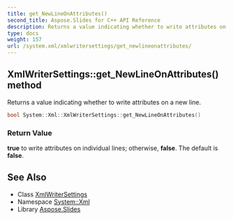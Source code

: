 ```yaml
---
title: get_NewLineOnAttributes()
second_title: Aspose.Slides for C++ API Reference
description: Returns a value indicating whether to write attributes on a new line.
type: docs
weight: 157
url: /system.xml/xmlwritersettings/get_newlineonattributes/
---
```

## XmlWriterSettings::get_NewLineOnAttributes() method


Returns a value indicating whether to write attributes on a new line.

```cpp
bool System::Xml::XmlWriterSettings::get_NewLineOnAttributes()
```


### Return Value

**true** to write attributes on individual lines; otherwise, **false**. The default is **false**.

## See Also

* Class [XmlWriterSettings](../)
* Namespace [System::Xml](../../)
* Library [Aspose.Slides](../../../)